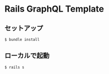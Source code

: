 # Rails GraphQL Template

## セットアップ

```shell
$ bundle install
```

## ローカルで起動

```shell
$ rails s
```